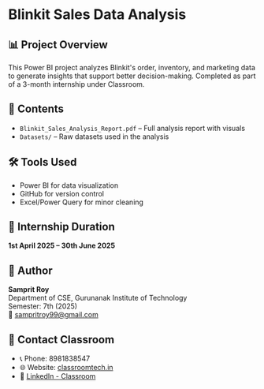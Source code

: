 # Blinkit Sales Data Analysis

## 📊 Project Overview
This Power BI project analyzes Blinkit's order, inventory, and marketing data to generate insights that support better decision-making. Completed as part of a 3-month internship under Classroom.

## 📁 Contents
- `Blinkit_Sales_Analysis_Report.pdf` – Full analysis report with visuals
- `Datasets/` – Raw datasets used in the analysis

## 🛠 Tools Used
- Power BI for data visualization
- GitHub for version control
- Excel/Power Query for minor cleaning

## 📅 Internship Duration
**1st April 2025 – 30th June 2025**

## 👤 Author
**Samprit Roy**  
Department of CSE, Gurunanak Institute of Technology  
Semester: 7th (2025)  
📧 sampritroy99@gmail.com

## 🔗 Contact Classroom
- 📞 Phone: 8981838547  
- 🌐 Website: [classroomtech.in](https://classroomtech.in)  
- 🔗 [LinkedIn - Classroom](https://www.linkedin.com/company/classroom-tech/)

